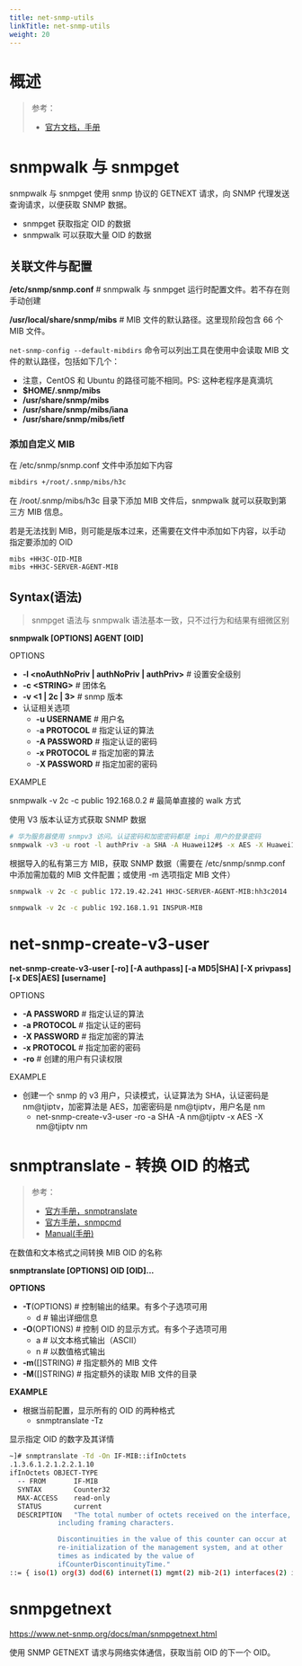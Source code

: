 ```yaml
---
title: net-snmp-utils
linkTitle: net-snmp-utils
weight: 20
---
```


# 概述

> 参考：
>
> - [官方文档，手册](https://www.net-snmp.org/docs/man/)

# snmpwalk 与 snmpget

snmpwalk 与 snmpget 使用 snmp 协议的 GETNEXT 请求，向 SNMP 代理发送查询请求，以便获取 SNMP 数据。

- snmpget 获取指定 OID 的数据
- snmpwalk 可以获取大量 OID 的数据

## 关联文件与配置

**/etc/snmp/snmp.conf** # snmpwalk 与 snmpget 运行时配置文件。若不存在则手动创建

**/usr/local/share/snmp/mibs** # MIB 文件的默认路径。这里现阶段包含 66 个 MIB 文件。

`net-snmp-config --default-mibdirs` 命令可以列出工具在使用中会读取 MIB 文件的默认路径，包括如下几个：

- 注意，CentOS 和 Ubuntu 的路径可能不相同。PS: 这种老程序是真滴坑
- **$HOME/.snmp/mibs**
- **/usr/share/snmp/mibs**
- **/usr/share/snmp/mibs/iana**
- **/usr/share/snmp/mibs/ietf**

### 添加自定义 MIB

在 /etc/snmp/snmp.conf 文件中添加如下内容

```bash
mibdirs +/root/.snmp/mibs/h3c
```

在 /root/.snmp/mibs/h3c 目录下添加 MIB 文件后，snmpwalk 就可以获取到第三方 MIB 信息。

若是无法找到 MIB，则可能是版本过来，还需要在文件中添加如下内容，以手动指定要添加的 OID

```text
mibs +HH3C-OID-MIB
mibs +HH3C-SERVER-AGENT-MIB
```

## Syntax(语法)

> snmpget 语法与 snmpwalk 语法基本一致，只不过行为和结果有细微区别

**snmpwalk \[OPTIONS] AGENT \[OID]**

OPTIONS

- **-l \<noAuthNoPriv | authNoPriv | authPriv>** # 设置安全级别
- **-c \<STRING>** # 团体名
- **-v <1 | 2c | 3>** # snmp 版本
- 认证相关选项
  - **-u USERNAME** # 用户名
  - -**a PROTOCOL** # 指定认证的算法
  - **-A PASSWORD** # 指定认证的密码
  - **-x PROTOCOL** # 指定加密的算法
  - -**X PASSWORD** # 指定加密的密码

EXAMPLE

snmpwalk -v 2c -c public 192.168.0.2 # 最简单直接的 walk 方式

使用 V3 版本认证方式获取 SNMP 数据

```bash
# 华为服务器使用 snmpv3 访问。认证密码和加密密码都是 impi 用户的登录密码
snmpwalk -v3 -u root -l authPriv -a SHA -A Huawei12#$ -x AES -X Huawei12#$ 192.168.1.82
```

根据导入的私有第三方 MIB，获取 SNMP 数据（需要在 /etc/snmp/snmp.conf 中添加需加载的 MIB 文件配置；或使用 -m 选项指定 MIB 文件）

```bash
snmpwalk -v 2c -c public 172.19.42.241 HH3C-SERVER-AGENT-MIB:hh3c2014

snmpwalk -v 2c -c public 192.168.1.91 INSPUR-MIB
```

# net-snmp-create-v3-user

**net-snmp-create-v3-user \[-ro] \[-A authpass] \[-a MD5|SHA] \[-X privpass] \[-x DES|AES] \[username]**

OPTIONS

- **-A PASSWORD** # 指定认证的算法
- **-a PROTOCOL** # 指定认证的密码
- **-X PASSWORD** # 指定加密的算法
- **-x PROTOCOL** # 指定加密的密码
- **-ro** # 创建的用户有只读权限

EXAMPLE

- 创建一个 snmp 的 v3 用户，只读模式，认证算法为 SHA，认证密码是 nm@tjiptv，加密算法是 AES，加密密码是 nm@tjiptv，用户名是 nm
  - net-snmp-create-v3-user -ro -a SHA -A nm@tjiptv -x AES -X nm@tjiptv nm

# snmptranslate - 转换 OID 的格式

> 参考：
>
> - [官方手册，snmptranslate](http://net-snmp.sourceforge.net/docs/man/snmptranslate.html)
> - [官方手册，snmpcmd](https://net-snmp.sourceforge.io/docs/man/snmpcmd.html)
> - [Manual(手册)](https://man.cx/snmptranslate)

在数值和文本格式之间转换 MIB OID 的名称

**snmptranslate \[OPTIONS] OID \[OID]...**

**OPTIONS**

- **-T**(OPTIONS) # 控制输出的结果。有多个子选项可用
    - d # 输出详细信息
- **-O**(OPTIONS) # 控制 OID 的显示方式。有多个子选项可用
    - a # 以文本格式输出（ASCII）
    - n # 以数值格式输出
- **-m**(\[]STRING) # 指定额外的 MIB 文件
- **-M**(\[]STRING) # 指定额外的读取 MIB 文件的目录

**EXAMPLE**

- 根据当前配置，显示所有的 OID 的两种格式
  - snmptranslate -Tz

显示指定 OID 的数字及其详情

```bash
~]# snmptranslate -Td -On IF-MIB::ifInOctets
.1.3.6.1.2.1.2.2.1.10
ifInOctets OBJECT-TYPE
  -- FROM       IF-MIB
  SYNTAX        Counter32
  MAX-ACCESS    read-only
  STATUS        current
  DESCRIPTION   "The total number of octets received on the interface,
            including framing characters.

            Discontinuities in the value of this counter can occur at
            re-initialization of the management system, and at other
            times as indicated by the value of
            ifCounterDiscontinuityTime."
::= { iso(1) org(3) dod(6) internet(1) mgmt(2) mib-2(1) interfaces(2) ifTable(2) ifEntry(1) 10 }
```

# snmpgetnext

https://www.net-snmp.org/docs/man/snmpgetnext.html

使用 SNMP GETNEXT 请求与网络实体通信，获取当前 OID 的下一个 OID。